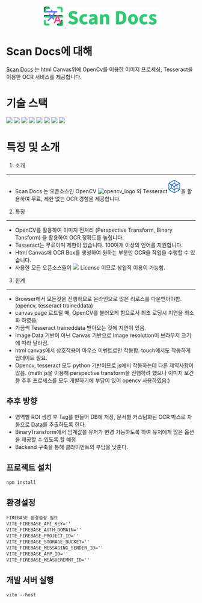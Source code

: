 <p align="center">
<a href="https://scandocs.web.app/" target="_blank">
  <img src="./public/icon.svg" width="60" title="Scan Docs Logo Image">
  <img src="./public/scandocstext.png" width="250" title="Scan Docs Title">
</a>
</p>

# Scan Docs에 대해

[Scan Docs](https://scandocs.web.app/) 는 html Canvas위에 OpenCv를 이용한 이미지 프로세싱, Tesseract을 이용한 OCR 서비스를 제공합니다.

# 기술 스택

<p>
    <img src="https://img.shields.io/badge/React-000000?style=flat&logo=React&logoColor=61DAFB" height="30">
    <img src="https://img.shields.io/badge/Redux ToolKit-000000?style=flat&logo=Redux&logoColor=764ABC" height="30">
    <img src="https://img.shields.io/badge/Material Design-000000?style=flat&logo=Material Design&logoColor=757575" height="30">
    <img src="https://img.shields.io/badge/Vite-000000?style=flat&logo=Vite&logoColor=#646CFF" height="30">
    <img src="https://img.shields.io/badge/Firebase-000000?style=flat&logo=Firebase&logoColor=ffca28" height="30">
    <img src="https://img.shields.io/badge/JavaScript-000000?style=flat&logo=JavaScript&logoColor=#F7DF1E" height="30">
    <img src="https://img.shields.io/badge/CSS3-000000?style=flat&logo=CSS3&logoColor=#1572B6" height="30">
    <img src="https://img.shields.io/badge/HTML5-000000?style=flat&logo=HTML5&logoColor=#E34F26" height="30">
</p>

# 특징 및 소개

1.  소개
---

- Scan Docs 는 오픈소스인 OpenCV <img src="https://upload.wikimedia.org/wikipedia/commons/3/32/OpenCV_Logo_with_text_svg_version.svg" height="36" alt="opencv_logo" /> 와 Tesseract<img src="https://github.com/naptha/tesseract.js/raw/master/docs/images/tesseract.png" height="36" alt="tesseract_logo" />을 활용하여 무료, 제한 없는 OCR 경험을 제공합니다.

2. 특징
---
- OpenCV를 활용하여 이미지 전처리 (Perspective Transform, Binary Tansform) 을 활용하여 OCR 정확도를 높힙니다.
- Tesseract는 무료이며 제한이 없습니다. 100여개 이상의 언어를 지원합니다.
- Html Canvas에 OCR Box를 생성하여 원하는 부분만 OCR을 작업을 수행할 수 있습니다.
- 사용한 모든 오픈소스들이 <img src="https://img.shields.io/badge/Apache2-000000?style=flat&logo=Apache&logoColor=D22128" height="20"> License 이므로 상업적 이용이 가능함.

3. 한계
---
- Browser에서 모든것을 진행하므로 온라인으로 많은 리로스를 다운받아야함. (opencv, tesseract traineddata)
- canvas page 로드될 때, OpenCV를 불러오게 함으로서 최초 로딩시 지연을 최소화 하였음.
- 가끔씩 Tesseract traineddata 받아오는 것에 지연이 있음.
- Image Data 기반이 아닌 Canvas 기반으로 Image resolution이 브라우저 크기에 따라 달라짐.
- html canvas에서 상호작용이 마우스 이벤트로만 작동함. touch에서도 작동하게 업데이트 필요.
- Opencv, tesseract 모두 python 기반이므로 js에서 작동하는데 다른 제약사항이 많음. (math.js을 이용해 perspective transform을 진행하려 했으나 이미지 보간등 추후 프로세스를 모두 개발하기에 부담이 있어 opencv 사용하였음.)

## 추후 방향

- 영역별 ROI 생성 후 Tag를 만들어 DB에 저장, 문서별 커스텀화된 OCR 박스로 자동으로 Data를 추출하도록 한다.
- BinaryTransform에서 임계값을 유저가 변경 가능하도록 하여 유저에게 많은 옵션을 제공할 수 있도록 할 예정
- Backend 구축을 통해 클라이언트의 부담을 낮춘다.

## 프로젝트 설치

```
npm install
```

## 환경설정

```
FIREBASE 환경설정 필요
VITE_FIREBASE_API_KEY=''
VITE_FIREBASE_AUTH_DOMAIN=''
VITE_FIREBASE_PROJECT_ID=''
VITE_FIREBASE_STORAGE_BUCKET=''
VITE_FIREBASE_MESSAGING_SENDER_ID=''
VITE_FIREBASE_APP_ID=''
VITE_FIREBASE_MEASUEREMNT_ID=''
```

## 개발 서버 실행

```
vite --host
```
